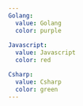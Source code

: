 ```yaml
---
Golang:
  value: Golang
  color: purple
  
Javascript:
  value: Javascript
  color: red

Csharp:
  value: Csharp
  color: green
---
```

